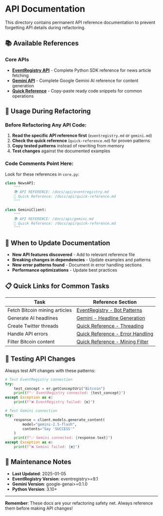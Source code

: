 # API Documentation

This directory contains permanent API reference documentation to prevent forgetting API details during refactoring.

## 📚 Available References

### Core APIs
- **[EventRegistry API](./eventregistry.md)** - Complete Python SDK reference for news article fetching
- **[Gemini API](./gemini.md)** - Complete Google Gemini AI reference for content generation  
- **[Quick Reference](./quick-reference.md)** - Copy-paste ready code snippets for common operations

## 🎯 Usage During Refactoring

### Before Refactoring Any API Code:
1. **Read the specific API reference first** (`eventregistry.md` or `gemini.md`)
2. **Check the quick reference** (`quick-reference.md`) for proven patterns
3. **Copy tested patterns** instead of rewriting from memory
4. **Test changes** against the documented examples

### Code Comments Point Here:
Look for these references in `core.py`:
```python
class NewsAPI:
    """
    📚 API REFERENCE: /docs/api/eventregistry.md
    🔗 Quick Reference: /docs/api/quick-reference.md
    """

class GeminiClient:
    """
    📚 API REFERENCE: /docs/api/gemini.md  
    🔗 Quick Reference: /docs/api/quick-reference.md
    """
```

## 🔄 When to Update Documentation

- **New API features discovered** - Add to relevant reference file
- **Breaking changes in dependencies** - Update examples and patterns
- **New error patterns found** - Document in error handling sections
- **Performance optimizations** - Update best practices

## 📋 Quick Links for Common Tasks

| Task | Reference Section |
|------|------------------|
| Fetch Bitcoin mining articles | [EventRegistry - Bot Patterns](./eventregistry.md#common-patterns-used-in-bot) |
| Generate AI headlines | [Gemini - Headline Generation](./gemini.md#1-headline-generation-with-url-context) |
| Create Twitter threads | [Quick Reference - Threading](./quick-reference.md#twitter-threading-logic) |
| Handle API errors | [Quick Reference - Error Handling](./quick-reference.md#error-handling-patterns) |
| Filter Bitcoin content | [Quick Reference - Mining Filter](./quick-reference.md#bitcoin-mining-filter-pattern) |

## 🧪 Testing API Changes

Always test API changes with these patterns:

```python
# Test EventRegistry connection
try:
    test_concept = er.getConceptUri("Bitcoin")
    print(f"✅ EventRegistry connected: {test_concept}")
except Exception as e:
    print(f"❌ EventRegistry failed: {e}")

# Test Gemini connection  
try:
    response = client.models.generate_content(
        model="gemini-2.5-flash",
        contents="Say 'SUCCESS'"
    )
    print(f"✅ Gemini connected: {response.text}")
except Exception as e:
    print(f"❌ Gemini failed: {e}")
```

## 📝 Maintenance Notes

- **Last Updated**: 2025-01-05
- **EventRegistry Version**: eventregistry>=9.1
- **Gemini Version**: google-genai>=0.1.0
- **Python Version**: 3.10+

---

**Remember**: These docs are your refactoring safety net. Always reference them before making API changes!
